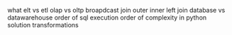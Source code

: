 what elt vs etl
olap vs oltp
broapdcast join
outer inner left join
database vs datawarehouse
order of sql execution
order of complexity in python solution
transformations
